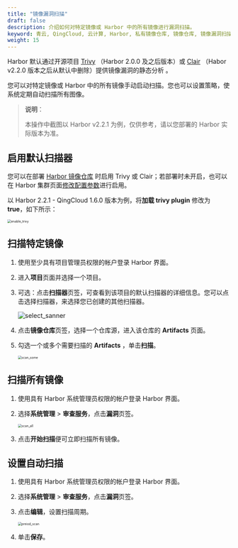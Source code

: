 ```yaml
---
title: "镜像漏洞扫描"
draft: false
description: 介绍如何对特定镜像或 Harbor 中的所有镜像进行漏洞扫描。
keyword: 青云, QingCloud, 云计算, Harbor, 私有镜像仓库, 镜像仓库, 镜像漏洞扫描
weight: 15
---
```


Harbor 默认通过开源项目 [Trivy](https://github.com/aquasecurity/trivy) （Harbor 2.0.0 及之后版本）或  [Clair](https://github.com/coreos/clair) （Habor v2.2.0 版本之后从默认中删除）提供镜像漏洞的静态分析 。

您可以对特定镜像或 Harbor 中的所有镜像手动启动扫描。您也可以设置策略，使系统定期自动扫描所有图像。

> **说明**：
>
> 本操作中截图以 Harbor v2.2.1 为例，仅供参考，请以您部署的 Harbor 实际版本为准。

## 启用默认扫描器

您可以在部署 [Harbor 镜像仓库](/container/harbor/quickstart/qs10_deploy_harbor/) 时启用 Trivy 或 Clair；若部署时未开启，也可以在 Harbor 集群页面[修改配置参数](/container/harbor/manual/man08_mdy_para/)进行启用。

以 Harbor 2.2.1 - QingCloud 1.6.0 版本为例，将**加载 trivy plugin** 修改为 **true**，如下所示：

<img src="/container/harbor/_images/man3015_enable_trivy.png" alt="enable_trivy" style="zoom:50%;" />

## 扫描特定镜像

1. 使用至少具有项目管理员权限的帐户登录 Harbor 界面。

2. 进入**项目**页面并选择一个项目。

3. 可选：点击**扫描器**页签，可查看到该项目的默认扫描器的详细信息。您可以点击选择扫描器，来选择您已创建的其他扫描器。

   ![select_sanner](/container/harbor/_images/man3015_select_sanner.png)

4. 点击**镜像仓库**页签，选择一个仓库源，进入该仓库的 **Artifacts** 页面。

5. 勾选一个或多个需要扫描的 **Artifacts** ，单击**扫描**。

   <img src="/container/harbor/_images/man3015_scan_some.png" alt="scan_some" style="zoom:50%;" />

## 扫描所有镜像

1. 使用具有 Harbor 系统管理员权限的帐户登录 Harbor 界面。

2. 选择**系统管理** > **审查服务**，点击**漏洞**页签。

   <img src="/container/harbor/_images/man3015_scan_all.png" alt="scan_all" style="zoom:50%;" />

3. 点击**开始扫描**便可立即扫描所有镜像。

## 设置自动扫描

1. 使用具有 Harbor 系统管理员权限的帐户登录 Harbor 界面。

2. 选择**系统管理** > **审查服务**，点击**漏洞**页签。

3. 点击**编辑**，设置扫描周期。

   <img src="/container/harbor/_images/man3015_preiod_scan.png" alt="preiod_scan" style="zoom:50%;" />

4. 单击**保存**。

